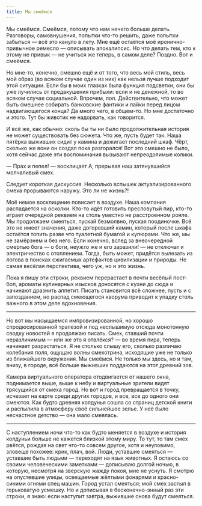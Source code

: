```yaml
---
title: Мы смеёмся
---
```


Мы смеёмся. Смеёмся, потому что нам нечего больше делать. Разговоры,
самовнушения, попытки что-то решить, даже попытки забыться — всё это кануло в
лету. Мне ещё остаётся моё иронично-привычное ремесло — описывать
апокалипсис. Но что делать тем, кто к этому не привык — не учиться же теперь, в
самом деле? Поздно. Вот и смеёмся.

Но мне-то, конечно, смешно ещё и от того, что весь мой стиль, весь мой образ (во
всяком случае один из них) как нельзя лучше подходит этой ситуации. Если бы в
моих глазках была функция подсветки, они бы уже лучились от предвкушения
прибыли: если и не денежной, то во всяком случае социальной. Впрочем,
лол. Действительно, что может быть смешнее собирать банковские фантики и лайки
перед лицом надвигающегося конца? Да много чего, в общем-то. Но мне достаточно и
этого. Тут бы животик не надорвать, как говорится.

И всё же, как обычно: сколь бы ты ни было продолжительная история не может
существовать без сюжета. Что же, пусть будет так. Наша пятёрка выживших сидит у
камина и дожигает последний шкаф. Чёрт, сколько же вони он создал пока
разгорался! Вот это смешно не было, хотя сейчас даже эти воспоминания вызывают
непреодолимые колики.

— Прах и пепел! — восклицает А, прерывая наш затянувшийся молчаливый смех.

Следует короткая дискуссия. Несколько вспышек актуализированного смеха
прорываются наружу. Это ли не жизнь?!

Моё немое восклицание повисает в воздухе. Наша компания распадается на
осколки. Кто-то идёт готовить пресловутый пир, кто-то играет очередной реквием
на столь уместно не расстроенном рояле. Мы продолжаем смеяться, пускай
безмолвно, пуская поодиночке. Всё это не имеет значения, даже догоревший камин,
который после шкафа остаётся топить разве что туалетной бумагой и купюрами. Что
же, мы не замёрзнем и без него. Если конечно, вслед за внеочередной смертью бога
— о боги, неужто же и его заразили! — не отключат и электричество с
отоплением. Тогда, быть может, придётся вылезать из логова в поисках сжигаемых
артефактов цивилизации и природы. Не самая весёлая перспектива, чего уж, но и
это жизнь.

Пока я пишу эти строки, реквием перерастает в почти весёлый пост-боп, ароматы
кулинарных изысков доносятся с кухни до сюда и начинают дразнить аппетит. Писать
становится всё сложнее, пусть и с запозданием, но распад смеющегося кворума
приводит к упадку столь важного в этом деле вдохновения.

***

Но вот мы насыщаемся импровизированной, но хорошо спродюсированной трапезой и
под неслышимую отсюда монотонную сводку новостей я продолжаю писать. Смех,
ставший почти неразличимым — или же это я отвлёкся? — во время пира, теперь
начинает разрастаться. Я не столько слышу его, сколько различаю колебания поля,
ощущаю волны смехотрина, исходящие уже не только из ближайшего окружения. Мы
смеёмся. Не только мы здесь, но и там, внизу, в городе, всё больше выживших
поддаются на этот древний зов.

Камера виртуального оператора отодвигается от нашего окна, поднимается выше,
выше к небу и виртуальные зрители видят трясущийся от смеха город. Но вот и
город превращается в точку, исчезает на карте среди других городов, и все, все
до одного они смеются. Как будто древняя колдунья сошла со страниц детской книги
и распылила в атмосферу своё сильнейшее зелье. У неё было несчастное детство —
она мало смеялась.

***

С наступлением ночи что-то как будто меняется в воздухе и история колдуньи
больше не кажется близкой этому миру. То тут, то там смех рвётся, рождая на свет
что-то совсем другое, хотя и неуловимо, зловеще похожее: крик, плач, вой. Люди,
уставшие смеяться — уставшие быть людьми — переходят на язык животных. Я остаюсь
со своими человеческими заметками — дописываю долгой ночью, в которую, несмотря
на зверскую жажду покоя, мне не уснуть. Я смотрю на опустевшие улицы, освещаемые
жёлтыми фонарями и красно-синими огнями спец машин. Город устал смеяться; мой
смех застыл в горьковатую усмешку. Но и дописывая в бесконечно-энный раз эти
строки, я знаю: если наступит завтра, выжившие снова будут смеяться.

